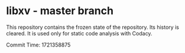 # libxv - master branch

This repository contains the frozen state of the repository.
Its history is cleared. It is used only for static code
analysis with Codacy.

Commit Time: 1721358875